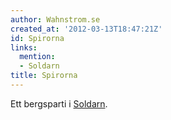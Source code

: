 ```yaml
---
author: Wahnstrom.se
created_at: '2012-03-13T18:47:21Z'
id: Spirorna
links:
  mention:
  - Soldarn
title: Spirorna
---
```


Ett bergsparti i [Soldarn].

  [Soldarn]: Soldarn